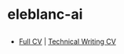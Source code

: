 # eleblanc-ai

##

* [Full CV](https://github.com/eleblanc-ai/writing-portfolio/blob/main/about/LeBlanc_full_CV_2022.pdf) | [Technical Writing CV](https://github.com/eleblanc-ai/writing-portfolio/blob/main/about/LeBlanc_writing_CV_2022.pdf)
